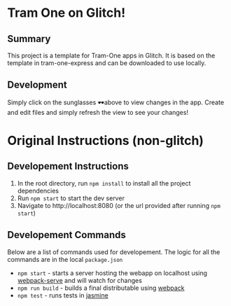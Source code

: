 # Tram One on Glitch!

## Summary
This project is a template for Tram-One apps in Glitch. 
It is based on the template in tram-one-express and can be downloaded to use locally.

## Development
Simply click on the sunglasses 🕶above to view changes in the app.
Create and edit files and simply refresh the view to see your changes!

# Original Instructions (non-glitch)
## Developement Instructions
1. In the root directory, run `npm install` to install all the project dependencies
2. Run `npm start` to start the dev server
3. Navigate to http://localhost:8080 (or the url provided after running `npm start`)

## Developement Commands
Below are a list of commands used for developement. The logic for all the commands are in the local `package.json`
- `npm start` - starts a server hosting the webapp on localhost using
[webpack-serve](https://github.com/webpack-contrib/webpack-serve)
and will watch for changes
- `npm run build` - builds a final distributable using
[webpack](https://webpack.js.org/)
- `npm test` - runs tests in
[jasmine](https://jasmine.github.io/2.0/introduction.html)
